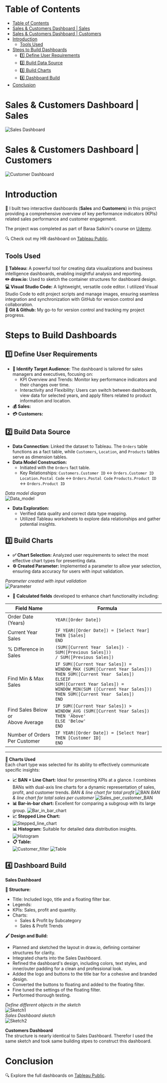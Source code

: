 # Table of Contents
- [Table of Contents](#table-of-contents)
- [Sales \& Customers Dashboard | Sales](#sales--customers-dashboard--sales)
- [Sales \& Customers Dashboard | Customers](#sales--customers-dashboard--customers)
- [Introduction](#introduction)
  - [Tools Used](#tools-used)
- [Steps to Build Dashboards](#steps-to-build-dashboards)
  - [:one: Define User Requirements](#one-define-user-requirements)
  - [:two: Build Data Source](#two-build-data-source)
  - [:three: Build Charts](#three-build-charts)
  - [:four: Dashboard Build](#four-dashboard-build)
- [Conclusion](#conclusion)

# Sales & Customers Dashboard | Sales  
![Sales Dashboard](/Sales%20Dashboard%20Materials/Images/Sales%20Dashboard.gif)  
# Sales & Customers Dashboard | Customers
![Customer Dashboard](/Sales%20Dashboard%20Materials/Images/Customers%20Dashboard.gif)  

# Introduction  
:mega: I built two interactive dashboards (**Sales** and **Customers**) in this project providing a comprehensive overview of key performance indicators (KPIs) related sales performance and customer engagement. 

The project was completed as part of Baraa Salkini's course on [Udemy](https://www.udemy.com/course/the-tableau-ultimate-course-from-zero-to-hero).  

:mag: Check out my HR dashboard on [Tableau Public](https://public.tableau.com/app/profile/mei.liu4813/viz/SalesCustomersDashboardsDataWithBaraa/CustomersDashboard).
## Tools Used
**:art: Tableau:** A powerful tool for creating data visualizations and business intelligence dashboards, enabling insightful analysis and reporting.  
**:pencil2: draw.io:** Used to sketch the container structures for dashboard design.
**:computer: Visual Studio Code:** A lightweight, versatile code editor. I utilized Visual Studio Code to edit project scripts and manage images, ensuring seamless integration and synchronization with GitHub for version control and collaboration.  
**:octopus: Git & Github:** My go-to for version control and tracking my project progress.
# Steps to Build Dashboards
## :one: Define User Requirements
- **:dart: Identify Target Audience:** The dashboard is tailored for sales managers and executives, focusing on:
  - KPI Overview and Trends: Monitor key performance indicators and their changes over time.
  - Interactivity and Flexibility: Users can switch between dashboards, view data for selected years, and apply filters related to product information and location. 
- **:moneybag: Sales:**
- **:credit_card: Customers:**
## :two: Build Data Source
- **Data Connection:** Linked the dataset to Tableau. The `Orders` table functions as a fact table, while `Customers`, `Location`, and `Products` tables serve as dimension tables.
- **Data Model Construction:**
    - Initiated with the `Orders` fact table.
    - Key Relationships:
      `Customers.Customer ID` ↔ `Orders.Customer ID`
      `Location.Postal Code` ↔ `Orders.Postal Code`
      `Products.Product ID` ↔ `Orders.Product ID`

*Data model diagran*  
![Data_model](/Sales%20Dashboard%20Materials/Images/Connect_data.png)
- **Data Exploration:**
    - Verified data quality and correct data type mapping.
    - Utilized Tableau worksheets to explore data relationships and gather potential insights.
## :three: Build Charts
- **:white_check_mark: Chart Selection:** Analyzed user requirements to select the most effective chart types for presenting data.
- **:gear: Created Parameter:** Implemented a parameter to allow year selection, ensuring data accuracy for users with input validation.

*Parameter created with input validation*  
![Parameter](/Sales%20Dashboard%20Materials/Images/Parameter.png)
- **:1234: Calculated fields** developed to enhance chart functionality including:  

| Field Name |Formula   |                                                            
|------------|----------|
| Order Date (Years) | `YEAR([Order Date])`|
| Current Year Sales | `IF YEAR([Order Date]) = [Select Year]` <br> `THEN [Sales]` <br> `END`|
| %  Difference in Sales |  `(SUM([Current Year  Sales]) - SUM([Previous Sales]))` <br> `/ SUM([Previous Sales])`|
| Find Min & Max Sales | `IF SUM([Current Year Sales]) =` <br> `WINDOW_MAX (SUM([Current Year Sales]))` <br> `THEN SUM([Current Year  Sales])` <br> `ELSEIF` <br> `SUM([Current Year Sales]) =` <br> `WINDOW_MIN(SUM ([Current Year Sales]))` <br> `THEN SUM([Current Year  Sales])` <br> `END`|
| Find Sales Below or <br> Above Average | `IF SUM([Current Year Sales]) >` <br> `WINDOW_AVG (SUM([Current Year Sales])` <br> `THEN 'Above'` <br> `ELSE 'Below'` <br> `END` |
| Number of Orders <br> Per Customer| `IF YEAR([Order Date]) = [Select Year]` <br> `THEN [Customer ID]` <br> `END`  
___
**:abacus: Charts Used**  
Each chart type was selected for its ability to effectively communicate specific insights:  
- **:chart_with_upwards_trend: BAN + Line Chart:** Ideal for presenting KPIs at a glance. I combines BANs with dual-axis line charts for a dynamic representation of sales, profit, and customer trends.
  *BAN & line chart for total profit*
![BAN](/Sales%20Dashboard%20Materials/Images/Total_profit.png)
  *BAN & line chart for total sales per customer*
![Sales_per_customer_BAN](/Sales%20Dashboard%20Materials/Images/Total_Sales_Per_Customer.png)  
- **:bar_chart: Bar-in-bar chart:** Excellent for comparing a subgroup with its large group. 
  ![Bar_in_bar_chart](/Sales%20Dashboard%20Materials/Images/Bar_in_bar_chart.png)
- **:chart_with_upwards_trend: Stepped Line Chart:**  
  ![Stepped_line_chart](/Sales%20Dashboard%20Materials/Images/Step_line_chart.png)
- **:bar_chart: Histogram:** Suitable for detailed data distribution insights.
  ![Histogram](/Sales%20Dashboard%20Materials/Images/Histogram.png)  
- **:clipboard: Table:**  
  ![Customer_filter](/Sales%20Dashboard%20Materials/Images/Top_10_customer_filter.png)
  ![Table](/Sales%20Dashboard%20Materials/Images/Top_customer_table.png)  

## :four: Dashboard Build  
**Sales Dashboard**  

**:bricks: Structure:**  
- Title: Included logo, title and a floating filter bar.
- Legends: 
- KPIs: Sales, profit and quantity.
- Charts: 
  - Sales & Profit by Subcategory
  - Sales & Profit Trends
  
**:paintbrush: Design and Build:**  
- Planned and sketched the layout in draw.io, defining container structures for clarity.
- Integrated charts into the Sales Dashboard.
- Refined the dashboard's design, including colors, text styles, and inner/outer padding for a clean and professional look.
- Added the logo and buttons to the title bar for a cohesive and branded design.
- Converted the buttons to floating and added to the floating filter.
- Fine tuned the settings of the floating filter.
- Performed thorough testing.  
  
*Define different objects in the sketch*  
![Sketch1](/Sales%20Dashboard%20Materials/Images/Sketch1.png)  
*Sales Dashboard sketch*  
![Sketch2](/Sales%20Dashboard%20Materials/Images/Sketch2.png)  

**Customers Dashboard**  
The structure is nearly identical to Sales Dashboard. Therefor I used the same sketch and took same building stpes to construct this dashboard.  

# Conclusion
:mag: Explore the full dashboards on [Tableau Public](https://public.tableau.com/app/profile/mei.liu4813/viz/SalesCustomersDashboardsDataWithBaraa/CustomersDashboard).
